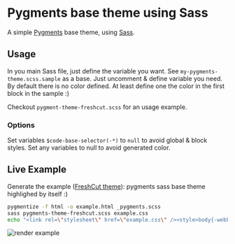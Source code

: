 # Pygments base theme using Sass

A simple [Pygments](http://pygments.org/) base theme, using [Sass](http://sass-lang.org).

## Usage

In you main Sass file, just define the variable you want. See `my-pygments-theme.scss.sample` as a base. Just uncomment & define variable you need.
By default there is no color defined.
At least define one the color in the first block in the sample :)

Checkout `pygment-theme-freshcut.scss` for an usage example.

### Options

Set variables `$code-base-selector(-*)` to `null` to avoid global & block styles.
Set any variables to null to avoid generated color.

## Live Example

Generate the example ([FreshCut theme](https://github.com/daylerees/colour-schemes#freshcut)): pygments sass base theme highlighed by itself :)

```bash
pygmentize -f html -o example.html _pygments.scss
sass pygments-theme-freshcut.scss example.css
echo "<link rel=\"stylesheet\" href=\"example.css\" /><style>body{-webkit-font-smoothing: antialiased}</style>" | cat - example.html > /tmp/out && mv /tmp/out example.html
```

![render example](https://raw.github.com/MoOx/pygments-sass-base-theme/master/pygments-theme-freshcut.png)
